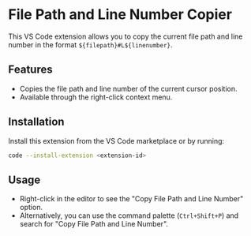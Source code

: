 # File Path and Line Number Copier

This VS Code extension allows you to copy the current file path and line number in the format `${filepath}#L${linenumber}`.

## Features

- Copies the file path and line number of the current cursor position.
- Available through the right-click context menu.

## Installation

Install this extension from the VS Code marketplace or by running:

```bash
code --install-extension <extension-id>
```

## Usage

- Right-click in the editor to see the "Copy File Path and Line Number" option.
- Alternatively, you can use the command palette (`Ctrl+Shift+P`) and search for "Copy File Path and Line Number".
